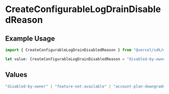 # CreateConfigurableLogDrainDisabledReason

## Example Usage

```typescript
import { CreateConfigurableLogDrainDisabledReason } from "@vercel/sdk/models/operations/createconfigurablelogdrain.js";

let value: CreateConfigurableLogDrainDisabledReason = "disabled-by-owner";
```

## Values

```typescript
"disabled-by-owner" | "feature-not-available" | "account-plan-downgrade" | "disabled-by-admin"
```